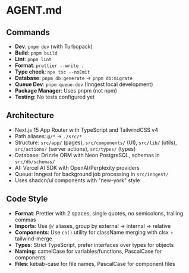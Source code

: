 # AGENT.md

## Commands
- **Dev**: `pnpm dev` (with Turbopack)
- **Build**: `pnpm build`
- **Lint**: `pnpm lint`
- **Format**: `prettier --write .`
- **Type check**: `npx tsc --noEmit`
- **Database**: `pnpm db:generate` → `pnpm db:migrate`
- **Queue Dev**: `pnpm queue:dev` (Inngest local development)
- **Package Manager**: Uses pnpm (not npm)
- **Testing**: No tests configured yet

## Architecture
- Next.js 15 App Router with TypeScript and TailwindCSS v4
- Path aliases: `@/*` → `./src/*`
- Structure: `src/app/` (pages), `src/components/` (UI), `src/lib/` (utils), `src/actions/` (server actions), `src/types/` (types)
- Database: Drizzle ORM with Neon PostgreSQL, schemas in `src/db/schemas/`
- AI: Vercel AI SDK with OpenAI/Perplexity providers
- Queue: Inngest for background job processing in `src/inngest/`
- Uses shadcn/ui components with "new-york" style

## Code Style
- **Format**: Prettier with 2 spaces, single quotes, no semicolons, trailing commas
- **Imports**: Use `@/` aliases, group by external → internal → relative
- **Components**: Use `cn()` utility for className merging with clsx + tailwind-merge
- **Types**: Strict TypeScript, prefer interfaces over types for objects
- **Naming**: camelCase for variables/functions, PascalCase for components
- **Files**: kebab-case for file names, PascalCase for component files
